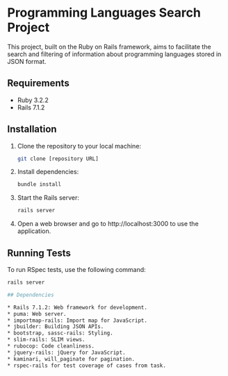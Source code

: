 # Programming Languages Search Project

This project, built on the Ruby on Rails framework, aims to facilitate the search and filtering of information about programming languages stored in JSON format.

## Requirements

- Ruby 3.2.2
- Rails 7.1.2

## Installation

1. Clone the repository to your local machine:

   ```bash
   git clone [repository URL]

2. Install dependencies:


   ```bash
   bundle install

3. Start the Rails server:


   ```bash
   rails server

4. Open a web browser and go to http://localhost:3000 to use the application.

## Running Tests

To run RSpec tests, use the following command:

   ```bash
   rails server

## Dependencies

* Rails 7.1.2: Web framework for development.
* puma: Web server.
* importmap-rails: Import map for JavaScript.
* jbuilder: Building JSON APIs.
* bootstrap, sassc-rails: Styling.
* slim-rails: SLIM views.
* rubocop: Code cleanliness.
* jquery-rails: jQuery for JavaScript.
* kaminari, will_paginate for pagination.
* rspec-rails for test coverage of cases from task.

